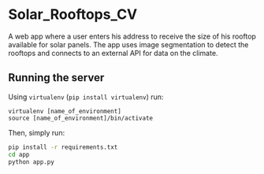 # Solar_Rooftops_CV
A web app where a user enters his address to receive the size of his rooftop available for solar panels. The app uses image segmentation to detect the rooftops and connects to an external API for data on the climate.

## Running the server

Using `virtualenv` (`pip install virtualenv`) run:

```
virtualenv [name_of_environment]
source [name_of_environment]/bin/activate
```

Then, simply run:

```bash
pip install -r requirements.txt
cd app
python app.py
```